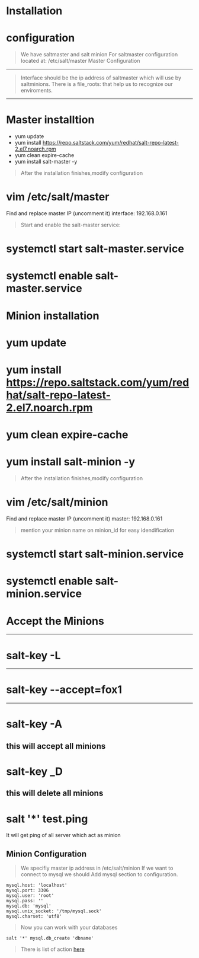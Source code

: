 Installation
===============

# configuration
> We have saltmaster and salt minion 
> For saltmaster configuration located at:
/etc/salt/master
Master Configuration
---
> Interface  should be the ip address of saltmaster which will use by saltminions.
> There is a file_roots: that help us to recognize our enviroments.
---
# Master installtion
> 
* yum update
* yum install https://repo.saltstack.com/yum/redhat/salt-repo-latest-2.el7.noarch.rpm
* yum clean expire-cache
* yum install salt-master -y

>After the installation finishes,modify configuration
# vim /etc/salt/master
Find and replace master IP (uncomment it)
interface: 192.168.0.161

>Start and enable the salt-master service:
# systemctl start salt-master.service
# systemctl enable salt-master.service

# Minion installation

# yum update
# yum install https://repo.saltstack.com/yum/redhat/salt-repo-latest-2.el7.noarch.rpm
# yum clean expire-cache
# yum install salt-minion -y

>After the installation finishes,modify configuration

# vim /etc/salt/minion
Find and replace master IP (uncomment it)
master: 192.168.0.161

>mention your minion name on minion_id for easy idendification

# systemctl start salt-minion.service
# systemctl enable salt-minion.service

# Accept the Minions
---
# salt-key -L				
---
# salt-key --accept=fox1
---
# salt-key -A
this will accept all minions
---
# salt-key _D
this will delete all minions
---
# salt '*' test.ping	
It will get ping of all server which act as minion
										
Minion Configuration
---
> We specifiy master ip address in /etc/salt/minion
> If we want to connect to mysql we should
> Add mysql section to configuration. 

```
mysql.host: 'localhost'
mysql.port: 3306
mysql.user: 'root'
mysql.pass: ''
mysql.db: 'mysql'
mysql.unix_socket: '/tmp/mysql.sock'
mysql.charset: 'utf8'
```
> Now you can work with your databases

```
salt '*' mysql.db_create 'dbname'
```
> There is list of action [here](https://docs.saltstack.com/en/latest/ref/modules/all/salt.modules.mysql.html)
